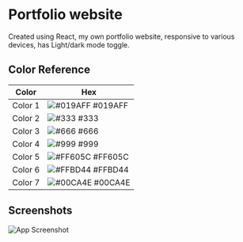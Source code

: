 
# Portfolio website

Created using React, my own portfolio website, responsive to various devices, has Light/dark mode toggle.

## Color Reference

| Color             | Hex                                                                |
| ----------------- | ------------------------------------------------------------------ |
|  Color 1| ![#019AFF](https://via.placeholder.com/10/019AFF?text=+) #019AFF |
|  Color 2| ![#333](https://via.placeholder.com/10/333?text=+) #333 |
|  Color 3| ![#666](https://via.placeholder.com/10/666?text=+) #666 |
|  Color 4| ![#999](https://via.placeholder.com/10/999?text=+) #999 |
|  Color 5| ![#FF605C](https://via.placeholder.com/10/FF605C?text=+) #FF605C |
|  Color 6| ![#FFBD44](https://via.placeholder.com/10/FFBD44?text=+) #FFBD44 |
|  Color 7| ![#00CA4E](https://via.placeholder.com/10/00CA4E?text=+) #00CA4E |

## Screenshots

![App Screenshot](https://www.linkpicture.com/q/react-portfolio-website.png.png)

